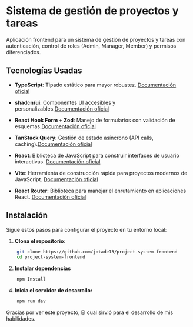 # Sistema de gestión de proyectos y tareas

Aplicación frontend para un sistema de gestión de proyectos y tareas con autenticación, control de roles (Admin, Manager, Member) y permisos diferenciados.

## Tecnologías Usadas

-   **TypeScript**: Tipado estático para mayor robustez. [Documentación oficial](https://www.typescriptlang.org/docs/)

-   **shadcn/ui**: Componentes UI accesibles y personalizables.[Documentación oficial](https://ui.shadcn.com/docs/installation)

-   **React Hook Form + Zod**: Manejo de formularios con validación de esquemas.[Documentación oficial](https://react-hook-form.com/docs)

-   **TanStack Query**: Gestión de estado asíncrono (API calls, caching).[Documentación oficial](https://tanstack.com/query/latest/docs/framework/react/overview)

-   **React**: Biblioteca de JavaScript para construir interfaces de usuario interactivas. [Documentación oficial](https://es.react.dev/)
-   **Vite**: Herramienta de construcción rápida para proyectos modernos de JavaScript. [Documentación oficial](https://vite.dev/)
-   **React Router**: Biblioteca para manejar el enrutamiento en aplicaciones React. [Documentación oficial](https://reactrouter.com/)

## Instalación

Sigue estos pasos para configurar el proyecto en tu entorno local:

1. **Clona el repositorio**:

```Bash
    git clone https://github.com/jotade13/project-system-frontend
    cd project-system-frontend
```
2. **Instalar dependencias**

```Bash
    npm Install
```

4. **Inicia el servidor de desarrollo:**

```Bash
    npm run dev
```

Gracias por ver este proyecto, El cual sirvió para el desarrollo de mis habilidades.
